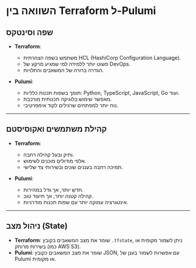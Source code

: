 # השוואה בין Terraform ל-Pulumi

## שפה וסינטקס

- **Terraform**:
  - משתמש בשפה הצהרתית HCL (HashiCorp Configuration Language).
  - פשוט יותר ללמידה למי שמגיע מרקע של DevOps.
  - הגדרה ברורה של המשאבים והתלויות.

- **Pulumi**:
  - תומך בשפות תכנות כלליות: Python, TypeScript, JavaScript, Go ועוד.
  - מאפשר שימוש בלוגיקה תכנותית מורכבת.
  - נוח יותר למפתחים שרגילים לקוד אימפרטיבי.

---

## קהילת משתמשים ואקוסיסטם

- **Terraform**:
  - ותיק ובעל קהילה רחבה.
  - אלפי מודולים מוכנים לשימוש.
  - תמיכה רחבה בעננים שונים ובשירותי צד שלישי.

- **Pulumi**:
  - חדש יותר, אך גדל במהירות.
  - קהילה קטנה יותר, אך תיעוד טוב.
  - אינטגרציה עמוקה יותר עם שפות תכנות מודרניות.

---

## ניהול מצב (State)

- **Terraform**: שומר את מצב המשאבים בקובץ `.tfstate`, ניתן לשמור מקומית או בשירות מרוחק (כמו AWS S3).
- **Pulumi**: שומר את מצב המשאבים כקובץ JSON, עם אפשרות לשמור בענן של Pulumi או מקומית.
